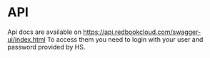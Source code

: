 API
===

Api docs are available on https://api.redbookcloud.com/swagger-ui/index.html To access them you need to login with your user and password provided by HS.

